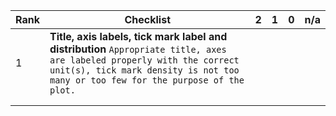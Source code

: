 | Rank 	| Checklist                                                                                                                                                                                                       	| 2 	| 1 	| 0 	| n/a 	|
|------	|-----------------------------------------------------------------------------------------------------------------------------------------------------------------------------------------------------------------	|---	|---	|---	|-----	|
| 1    	| **Title, axis labels, tick mark label and distribution** ```Appropriate title, axes are labeled properly with the correct unit(s), tick mark density is not too many or too few for the purpose of the plot.``` 	|   	|   	|   	|     	|
|      	|                                                                                                                                                                                                                 	|   	|   	|   	|     	|
|      	|                                                                                                                                                                                                                 	|   	|   	|   	|     	|
